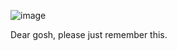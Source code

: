 ![image](https://github.com/MedicMedic/Marianne-s-Insane-Ramblings/assets/142379309/59959a1f-1a6f-4690-86bf-98e6235daa85)

Dear gosh, please just remember this.
